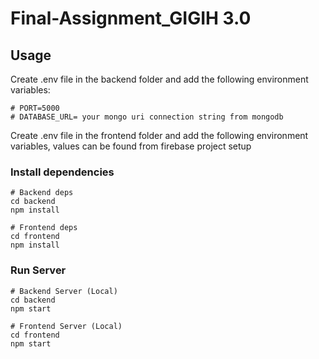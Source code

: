 # Final-Assignment_GIGIH 3.0

## Usage

Create .env file in the backend folder and add the following environment variables:

```
# PORT=5000
# DATABASE_URL= your mongo uri connection string from mongodb
```

Create .env file in the frontend folder and add the following environment variables, values can be found from firebase project setup

### Install dependencies

```
# Backend deps
cd backend
npm install

# Frontend deps
cd frontend
npm install
```

### Run Server

```
# Backend Server (Local)
cd backend
npm start

# Frontend Server (Local)
cd frontend
npm start
```
